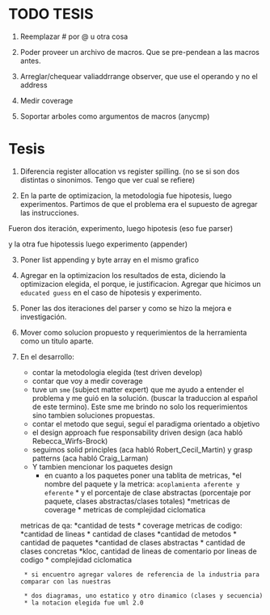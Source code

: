 # TODO TESIS

1. Reemplazar # por @ u otra cosa

2. Poder proveer un archivo de macros. Que se pre-pendean a las macros antes.

3. Arreglar/chequear valiaddrrange observer, que use el operando y no el address

4. Medir coverage

5. Soportar arboles como argumentos de macros (anycmp)

# Tesis

1. Diferencia register allocation vs register spilling. (no se si son dos distintas o sinonimos. Tengo que ver cual se refiere)

2. En la parte de optimizacion, la metodologia fue hipotesis, luego experimentos. Partimos de que el problema era el supuesto de agregar las instrucciones.

Fueron dos iteración, experimento, luego hipotesis (eso fue parser)

y la otra fue hipotessis luego experimento (appender)

3. Poner list appending y byte array en el mismo grafico

4. Agregar en la optimizacion los resultados de esta, diciendo la optimizacion elegida, el porque, ie justificacion.
Agregar que hicimos un `educated guess` en el caso de hipotesis y experimento.

5. Poner las dos iteraciones del parser y como se hizo la mejora e investigación.

6. Mover como solucion propuesto y requerimientos de la herramienta como un titulo aparte.

7. En el desarrollo:

    * contar la metodologia elegida (test driven develop)
    * contar que voy a medir coverage
    * tuve un `sme` (subject matter expert) que me ayudo a entender el problema y me guió en la solución. (buscar la traduccion al español de este termino). Este sme me brindo no solo los requerimientos sino tambien soluciones propuestas.
    * contar el metodo que segui, seguí el paradigma orientado a objetivo
    * el design approach fue responsability driven design (aca habló Rebecca_Wirfs-Brock)
    * seguimos solid principles (aca habló Robert_Cecil_Martin) y grasp patterns (aca habló Craig_Larman)
    * Y tambien mencionar los paquetes design
         * en cuanto a los paquetes poner una tablita de metricas,
                *el nombre del paquete y la metrica: `acoplamienta aferente y eferente`
                * y el porcentaje de clase abstractas (porcentaje por paquete, clases abstractas/clases totales)
                *metricas de coverage
                * metricas de complejidad ciclomatica

    metricas de qa:
        *cantidad de tests
        * coverage
    metricas de codigo:
        *cantidad de lineas
        * cantidad de clases
        *cantidad de metodos
        * cantidad de paquetes
        *cantidad de clases abstractas
        * cantidad de clases concretas
        *kloc, cantidad de lineas de comentario por lineas de codigo
        * complejidad ciclomatica

        * si encuentro agregar valores de referencia de la industria para comparar con las nuestras

        * dos diagramas, uno estatico y otro dinamico (clases y secuencia)
        * la notacion elegida fue uml 2.0
